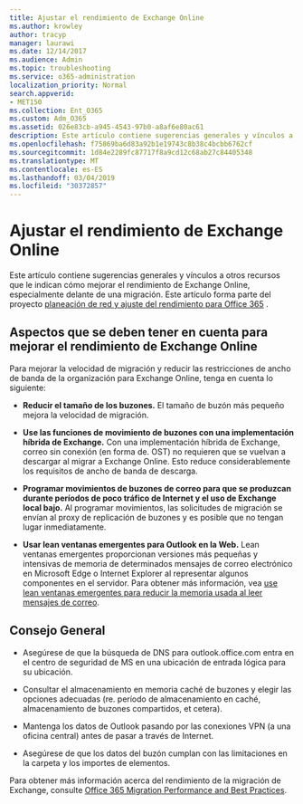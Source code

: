 ```yaml
---
title: Ajustar el rendimiento de Exchange Online
ms.author: krowley
author: tracyp
manager: laurawi
ms.date: 12/14/2017
ms.audience: Admin
ms.topic: troubleshooting
ms.service: o365-administration
localization_priority: Normal
search.appverid:
- MET150
ms.collection: Ent_O365
ms.custom: Adm_O365
ms.assetid: 026e83cb-a945-4543-97b0-a8af6e80ac61
description: Este artículo contiene sugerencias generales y vínculos a otros recursos que le indican cómo mejorar el rendimiento de Exchange Online.
ms.openlocfilehash: f75869ba6d83a92b1e19743c8b38c4bcbb6762cf
ms.sourcegitcommit: 1d84e2289fc87717f8a9cd12c68ab27c84405348
ms.translationtype: MT
ms.contentlocale: es-ES
ms.lasthandoff: 03/04/2019
ms.locfileid: "30372857"
---
```

# <a name="tune-exchange-online-performance"></a>Ajustar el rendimiento de Exchange Online

Este artículo contiene sugerencias generales y vínculos a otros recursos que le indican cómo mejorar el rendimiento de Exchange Online, especialmente delante de una migración. Este artículo forma parte del proyecto [planeación de red y ajuste del rendimiento para Office 365](https://aka.ms/tune) .
   
## <a name="things-to-consider-in-order-to-improve-exchange-online-performance"></a>Aspectos que se deben tener en cuenta para mejorar el rendimiento de Exchange Online

Para mejorar la velocidad de migración y reducir las restricciones de ancho de banda de la organización para Exchange Online, tenga en cuenta lo siguiente:
  
- **Reducir el tamaño de los buzones.** El tamaño de buzón más pequeño mejora la velocidad de migración. 
    
- **Use las funciones de movimiento de buzones con una implementación híbrida de Exchange.** Con una implementación híbrida de Exchange, correo sin conexión (en forma de. OST) no requieren que se vuelvan a descargar al migrar a Exchange Online. Esto reduce considerablemente los requisitos de ancho de banda de descarga. 
    
- **Programar movimientos de buzones de correo para que se produzcan durante períodos de poco tráfico de Internet y el uso de Exchange local bajo.** Al programar movimientos, las solicitudes de migración se envían al proxy de replicación de buzones y es posible que no tengan lugar inmediatamente. 
    
- **Usar lean ventanas emergentes para Outlook en la Web.** Lean ventanas emergentes proporcionan versiones más pequeñas y intensivas de memoria de determinados mensajes de correo electrónico en Microsoft Edge o Internet Explorer al representar algunos componentes en el servidor. Para obtener más información, vea [use lean ventanas emergentes para reducir la memoria usada al leer mensajes de correo](https://support.office.com/article/a6d6ba01-2562-4c3d-a8f1-78748dd506cf).


## <a name="general-advice"></a>Consejo General

- Asegúrese de que la búsqueda de DNS para outlook.office.com entra en el centro de seguridad de MS en una ubicación de entrada lógica para su ubicación.

- Consultar el almacenamiento en memoria caché de buzones y elegir las opciones adecuadas (re. período de almacenamiento en caché, almacenamiento de buzones compartidos, et cetera).

- Mantenga los datos de Outlook pasando por las conexiones VPN (a una oficina central) antes de pasar a través de Internet.

- Asegúrese de que los datos del buzón cumplan con las limitaciones en la carpeta y los importes de elementos.
    
Para obtener más información acerca del rendimiento de la migración de Exchange, consulte [Office 365 Migration Performance and Best Practices](https://support.office.com/article/d9acb371-fd6c-4c14-aa8e-db5cbe39aa57).
  

